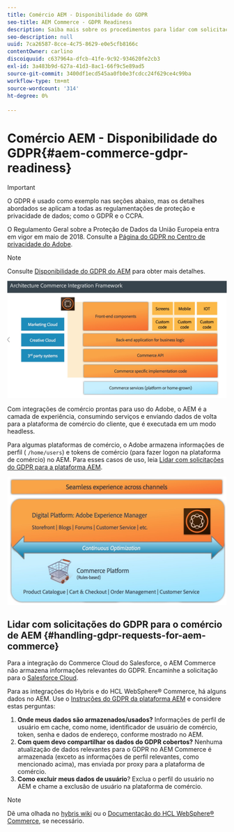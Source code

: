 ```yaml
---
title: Comércio AEM - Disponibilidade do GDPR
seo-title: AEM Commerce - GDPR Readiness
description: Saiba mais sobre os procedimentos para lidar com solicitações do GDPR no Comércio de AEM e como usá-los.
seo-description: null
uuid: 7ca26587-8cce-4c75-8629-e0e5cfb8166c
contentOwner: carlino
discoiquuid: c637964a-dfcb-41fe-9c92-934620fe2cb3
exl-id: 3a483b9d-627a-41d3-8ac1-66f9c5e89ad5
source-git-commit: 3400df1ecd545aa0fb0e3fcdcc24f629ce4c99ba
workflow-type: tm+mt
source-wordcount: '314'
ht-degree: 0%

---
```


# Comércio AEM - Disponibilidade do GDPR{#aem-commerce-gdpr-readiness}

>[!IMPORTANT]
>
>O GDPR é usado como exemplo nas seções abaixo, mas os detalhes abordados se aplicam a todas as regulamentações de proteção e privacidade de dados; como o GDPR e o CCPA.

O Regulamento Geral sobre a Proteção de Dados da União Europeia entra em vigor em maio de 2018. Consulte a [Página do GDPR no Centro de privacidade do Adobe](https://business.adobe.com/privacy/general-data-protection-regulation.html).

>[!NOTE]
>
>Consulte [Disponibilidade do GDPR do AEM](/help/managing/data-protection-and-privacy.md) para obter mais detalhes.

![screen_shot_2018-03-22at111606](assets/screen_shot_2018-03-22at111606.jpg)

Com integrações de comércio prontas para uso do Adobe, o AEM é a camada de experiência, consumindo serviços e enviando dados de volta para a plataforma de comércio do cliente, que é executada em um modo headless.

Para algumas plataformas de comércio, o Adobe armazena informações de perfil ( `/home/users`) e tokens de comércio (para fazer logon na plataforma de comércio) no AEM. Para esses casos de uso, leia [Lidar com solicitações do GDPR para a plataforma AEM](/help/sites-administering/handling-gdpr-requests-for-aem-platform.md).

![screen_shot_2018-03-22at111621](assets/screen_shot_2018-03-22at111621.jpg)

## Lidar com solicitações do GDPR para o comércio de AEM {#handling-gdpr-requests-for-aem-commerce}

Para a integração do Commerce Cloud do Salesforce, o AEM Commerce não armazena informações relevantes do GDPR. Encaminhe a solicitação para o [Salesforce Cloud](https://documentation.b2c.commercecloud.salesforce.com/DOC1/index.jsp).

Para as integrações do Hybris e do HCL WebSphere® Commerce, há alguns dados no AEM. Use o [Instruções do GDPR da plataforma AEM](/help/sites-administering/handling-gdpr-requests-for-aem-platform.md) e considere estas perguntas:

1. **Onde meus dados são armazenados/usados?** Informações de perfil de usuário em cache, como nome, identificador de usuário de comércio, token, senha e dados de endereço, conforme mostrado no AEM.
1. **Com quem devo compartilhar os dados do GDPR cobertos?** Nenhuma atualização de dados relevantes para o GDPR no AEM Commerce é armazenada (exceto as informações de perfil relevantes, como mencionado acima), mas enviada por proxy para a plataforma de comércio.
1. **Como excluir meus dados de usuário**? Exclua o perfil do usuário no AEM e chame a exclusão de usuário na plataforma de comércio.

>[!NOTE]
>
>Dê uma olhada no [hybris wiki](https://wiki.hybris.com/) ou o [Documentação do HCL WebSphere® Commerce](https://help.hcltechsw.com/commerce/index.html), se necessário.

